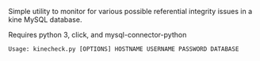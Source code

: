 Simple utility to monitor for various possible referential integrity issues in a kine MySQL database.

Requires python 3, click, and mysql-connector-python

```
Usage: kinecheck.py [OPTIONS] HOSTNAME USERNAME PASSWORD DATABASE
```
